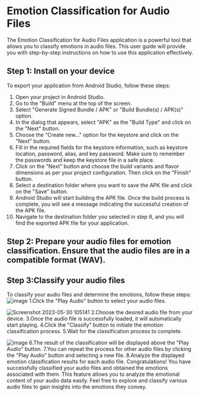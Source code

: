 # Emotion Classification for Audio Files

The Emotion Classification for Audio Files application is a powerful tool that allows you to classify emotions in audio files. This user guide will provide you with step-by-step instructions on how to use this application effectively.

## Step 1: Install on your device

To export your application from Android Studio, follow these steps:

1. Open your project in Android Studio.
2. Go to the "Build" menu at the top of the screen.
3. Select "Generate Signed Bundle / APK" or "Build Bundle(s) / APK(s)" option.
4. In the dialog that appears, select "APK" as the "Build Type" and click on the "Next" button.
5. Choose the "Create new..." option for the keystore and click on the "Next" button.
6. Fill in the required fields for the keystore information, such as keystore location, password, alias, and key password. Make sure to remember the passwords and keep the keystore file in a safe place.
7. Click on the "Next" button and choose the build variants and flavor dimensions as per your project configuration. Then click on the "Finish" button.
8. Select a destination folder where you want to save the APK file and click on the "Save" button.
9. Android Studio will start building the APK file. Once the build process is complete, you will see a message indicating the successful creation of the APK file.
10. Navigate to the destination folder you selected in step 8, and you will find the exported APK file for your application.

## Step 2: Prepare your audio files for emotion classification. Ensure that the audio files are in a compatible format (WAV).

## Step 3:Classify your audio files

To classify your audio files and determine the emotions, follow these steps:
![image](https://github.com/wigaaudi/SimpleIAudioClassification/assets/116898134/532a494a-d84e-44b3-8918-6587f87a5604)
1.Click the "Play Audio" button to select your audio files.

![Screenshot 2023-05-30 105141](https://github.com/wigaaudi/SimpleIAudioClassification/assets/116898134/d9586aee-564d-4883-b984-8828d5b9ea90)
2.Choose the desired audio file from your device.
3.Once the audio file is successfully loaded, it will automatically start playing.
4.Click the "Classify" button to initiate the emotion classification process.
5.Wait for the classification process to complete.

![image](https://github.com/wigaaudi/SimpleIAudioClassification/assets/116898134/9fd63a83-b743-44bb-8dca-bbd782874575)
6.The result of the classification will be displayed above the "Play Audio" button.
7.You can repeat the process for other audio files by clicking the "Play Audio" button and selecting a new file.
8.Analyze the displayed emotion classification results for each audio file.
Congratulations! You have successfully classified your audio files and obtained the emotions associated with them. This feature allows you to analyze the emotional content of your audio data easily. Feel free to explore and classify various audio files to gain insights into the emotions they convey.

